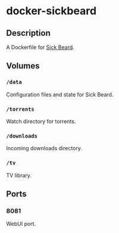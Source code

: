# docker-sickbeard

## Description

A Dockerfile for [Sick Beard](http://sickbeard.com/).

## Volumes

### `/data`

Configuration files and state for Sick Beard.

### `/torrents`

Watch directory for torrents.

### `/downloads`

Incoming downloads directory.

### `/tv`

TV library.

## Ports

### 8081

WebUI port.

